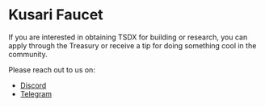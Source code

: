 # <b> Kusari Faucet</b>

If you are interested in obtaining TSDX for building or research, you can apply through the Treasury or receive a tip for doing something cool in the community.

Please reach out to us on:

- [Discord](https://discord.gg/Z4u5ZXxe)
- [Telegram](https://t.me/officialswapdexgroup)
